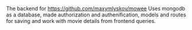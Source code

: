 The backend for https://github.com/maxymlyskov/mowee
Uses mongodb as a database, made authorization and authenification,
models and routes for saving and work with movie details from frontend queries.
